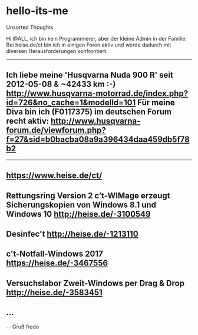 # hello-its-me
Unsorted Thoughts

Hi @ALL,
ich bin kein Programmierer, aber der kleine Admin in der Familie.
Bei heise.de/ct bin ich in einigen Foren aktiv
und werde dadurch mit diversen Herausforderungen konfrontiert.


----------
Ich liebe meine 'Husqvarna Nuda 900 R' seit 2012-05-08 & ~42433 km :-)
http://www.husqvarna-motorrad.de/index.php?id=726&no_cache=1&modelId=101
Für meine Diva bin ich (F0117375) im deutschen Forum recht aktiv:
http://www.husqvarna-forum.de/viewforum.php?f=27&sid=b0bacba08a9a396434daa459db5f78b2
----------

----------
https://www.heise.de/ct/
---
Rettungsring Version 2
c’t-WIMage erzeugt Sicherungskopien von Windows 8.1 und Windows 10
http://heise.de/-3100549
---
Desinfec't
http://heise.de/-1213110
---
c't-Notfall-Windows 2017
https://heise.de/-3467556
---
Versuchslabor
Zweit-Windows per Drag & Drop
http://heise.de/-3583451
---
...
----------

-- 
Gruß
fredo
